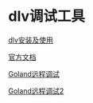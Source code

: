 # dlv调试工具

[dlv安装及使用](https://www.cnblogs.com/yrxing/p/14830827.html)

[官方文档](https://github.com/go-delve/delve/tree/master/Documentation)

[Goland远程调试](https://www.jetbrains.com/help/go/attach-to-running-go-processes-with-debugger.html#step-2-run-delve-on-the-host-machine)

[Goland远程调试2](https://www.shouxicto.com/article/386.html)